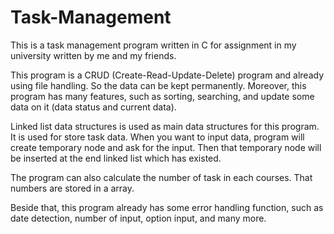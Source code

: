 # Task-Management
This is a task management program written in C for assignment in my university written by me and my friends.

This program is a CRUD (Create-Read-Update-Delete) program and already using file handling. So the data can be kept permanently. Moreover, this program has many features, such as sorting, searching, and update some data on it (data status and current data).

Linked list data structures is used as main data structures for this program. It is used for store task data. When you want to input data, program will create temporary node and ask for the input. Then that temporary node will be inserted at the end linked list which has existed. 

 The program can also calculate the number of task in each courses. That numbers are stored in a array.
 
Beside that, this program already has some error handling function, such as date detection, number of input, option input, and many more.
